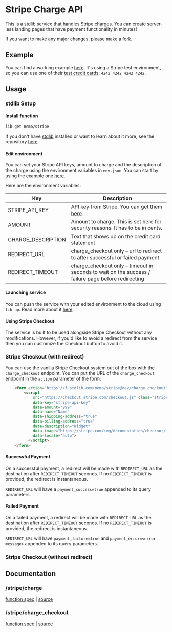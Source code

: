 # Stripe Charge API

This is a [stdlib](https://stdlib.com) service that handles Stripe charges. You can create server-less landing pages that have payment functionality in minutes!

If you want to make any major changes, please make a [fork](#fork-destination-box).

## Example

You can find a working example [here](https://nemo.github.com/stripe-f). It's using a Stripe test environment, so you can use one of their [test credit cards](https://stripe.com/docs/testing#cards): `4242 4242 4242 4242`.

## Usage

### stdlib Setup

#### Install function
```bash
lib get nemo/stripe
```

If you don't have [stdlib](https://stdlib.com) installed or want to learn about it more, see the repository [here](https://github.com/poly/stdlib).

#### Edit environment

You can set your Stripe API keys, amount to charge and the description of the charge using the environment variables in `env.json`. You can start by using the example one [here](/blob/master/env.json-example).

Here are the environment variables:

| Key | Description |
| --- | ----------- |
| STRIPE_API_KEY | API key from Stripe. You can get them [here](https://dashboard.stripe.com/account/apikeys). |
| AMOUNT | Amount to charge. This is set here for security reasons. It has to be in cents. |
| CHARGE_DESCRIPTION | Text that shows up on the credit card statement |
| REDIRECT_URL | charge_checkout only – url to redirect to after successful or failed payment |
| REDIRECT_TIMEOUT | charge_checkout only – timeout in seconds to wait on the success / failure page before redirecting |

#### Launching service

You can push the service with your edited environment to the cloud using `lib up`. Read more about it [here](https://github.com/poly/stdlib#pushing-to-the-cloud).

#### Using Stripe Checkout

The service is built to be used alongside Stripe Checkout without any modifications. However, if you'd like to avoid a redirect from the service then you can customize the Checkout button to avoid it.

### Stripe Checkout (with redirect)

You can use the vanilla Stripe Checkout system out of the box with the `charge_checkout` endpoint. You can put the URL of the `charge_checkout` endpoint in the `action` parameter of the form:

```html
    <form action="https://f.stdlib.com/nemo/stripe@dev/charge_checkout" method="POST">
        <script
            src="https://checkout.stripe.com/checkout.js" class="stripe-button"
            data-key="stripe-api-key"
            data-amount="999"
            data-name="Name"
            data-shipping-address="true"
            data-billing-address="true"
            data-description="Widget"
            data-image="https://stripe.com/img/documentation/checkout/marketplace.png"
            data-locale="auto">
          </script>
    </form>
```

#### Successful Payment
On a successful payment, a redirect will be made with `REDIRECT_URL` as the destination after `REDIRECT_TIMEOUT` seconds. If no `REDIRECT_TIMEOUT` is provided, the redirect is instantaneous.

`REDIRECT_URL` will have a `payment_success=true` appended to its query parameters.

#### Failed Payment
On a failed payment, a redirect will be made with `REDIRECT_URL` as the destination after `REDIRECT_TIMEOUT` seconds. If no `REDIRECT_TIMEOUT` is provided, the redirect is instantaneous.

`REDIRECT_URL` will have `payment_failure=true` and `payment_error=<error-message>` appended to its query parameters.

### Stripe Checkout (without redirect)

## Documentation
### /stripe/charge
[function spec](/blob/master/f/charge/function.json) | [source](/blob/master/f/charge/index.js)


### /stripe/charge_checkout
[function spec](/blob/master/f/charge_checkout/function.json) | [source](/blob/master/f/charge_checkout/index.js)
